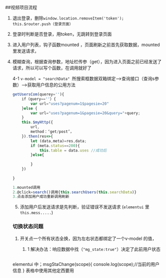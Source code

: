 ##视频项目流程

1. 退出登录，删除``window.location.removeItem('token'); this.$router.push（登录页面）``

2. 登录时判断是否登录，用token，无跳转到登录页面

3. 进入用户列表，钩子函数mounted ，页面刷新之前首先获取数据，mounted里发送请求，

4. 模糊查询，根据查询参数，地址栏传参（get），因为进入页面之前已经发送了请求，所以可以写个函数，在调用就好了

   4-1  `v-model = "searchData" `所搜索框数据双箱绑定-->查询接口（查询s参数）-->获取用户信息的公用方法

   ```javascript
   getUsersCom(querey=''){
       if（query==''）{
           var url="uses?pagenum=1$pagesie=20"
       }else {
           var url="uses?pagenum=1&pagesie=20&query="+query;
       }
       this.$myHttp({
           url,
           method：‘get/post’，
       }).then(res=>{
           let (data,meta)=res,data;
           if (meta.status==200){
               this.table = data.uses //成功后
           }else{
               
           }
       })
       
   }
   
   1.mounted调用
   2.@click=search()调用{this.searchUsers(this.searchData)}
   3.点击添加用户成功重新调用刷新
   ```

   

   5. 添加用户后发送请求是先判断，验证错误不发送请求 (`elementui` 里 `this.mess.....`)

   ### 切换状态问题

      1. 开关点一个所有状态全换，因为左右状态都绑定了一个v-model 的值，
         1. 1 解决办法：响应数据中找（`"mg_state:true"`）决定了此前用户状态

           ```javascript
         
           ```
      <template slot-scope= 'scope'>
          <el-switch v-model="value" @change="msgStaChange(scope)">  
       </template> 
      elementui 中；msgStaChange(scope){
          console.log(scope);//当前的用户信息
      }
      表格中使用其他定西要用<template>,elUiUi规定，都在row属性里,所以
      `v-model=“scope.row.ms_state”`

           ```

      ## 删除功能

      ### 1. 删除用户绑定事件

      ​      1.1 怎么知道删谁？

      ```javascript
      1.@click = 'delUser(scope.row.id)'
      2.method:{
          delUser(id){
              //1.提示信息组件里找找，看情况把请求放到then里
              
              //请求接口删除用户
              this.$myHttp({
                  url:`users/${id}`,
                  method:'delete'
              }).then(res=>{
                  let {data,meta} = res.data;
                  if(meta.status ==200){
                      //** 首先刷新页面信息（发送请求--》前面已经封装好getUserCom（）方法）
                      log('删除成功')//给个提示
                  }
              })
          }
        
      }
      ```

      

5. 不管修改成功还是失败，都刷新数据

   ----

   # 分页

   ```javascript
   <template>
     <div class="block">
       <span class="demonstration">完整功能</span>
       <el-pagination
         @size-change="handleSizeChange"
         @current-change="handleCurrentChange"
         :current-page="currentPage4"
         :page-sizes="[100, 200, 300, 400]"
         :page-size="100"
         layout="total, sizes, prev, pager, next, jumper"
         :total="total">
       </el-pagination>
     </div>
   </template>
   <script>
     export default {
       methods: {
         handleSizeChange(val) {
         // 发请求
             this.sizepage = size;
            // 刷新页面
         },
         handleCurrentChange(val) {
           console.log(`当前页: ${val}`);
         }
       },
       data() {
         return {
           currentPage3: 5,
             //分页数据
             total:'',//总条数
             sizepage:'',//每页几条
             
         };
       }
     }
   </script>
   
   总结:改变东西.重新获取数据
   ```

   ## 权限分配

   ```javascript
   
   ```

   